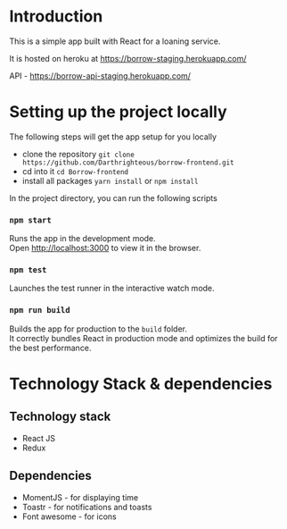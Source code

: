 # Introduction
This is a simple app built with React for a loaning service.

It is hosted on heroku at https://borrow-staging.herokuapp.com/

API - https://borrow-api-staging.herokuapp.com/

# Setting up the project locally
The following steps will get the app setup for you locally

- clone the repository `git clone https://github.com/Darthrighteous/borrow-frontend.git`
- cd into it `cd Borrow-frontend`
- install all packages `yarn install` or `npm install`


In the project directory, you can run the following scripts

### `npm start`

Runs the app in the development mode.<br>
Open [http://localhost:3000](http://localhost:3000) to view it in the browser.

### `npm test`

Launches the test runner in the interactive watch mode.<br>

### `npm run build`

Builds the app for production to the `build` folder.<br>
It correctly bundles React in production mode and optimizes the build for the best performance.

# Technology Stack & dependencies
## Technology stack
- React JS
- Redux

## Dependencies
- MomentJS - for displaying time
- Toastr - for notifications and toasts
- Font awesome - for icons
